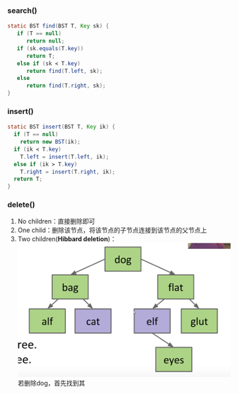 ### search()
```java
static BST find(BST T, Key sk) {
   if (T == null)
      return null;
   if (sk.equals(T.key))
      return T;
   else if (sk ≺ T.key)
      return find(T.left, sk);
   else
      return find(T.right, sk);
}
```

### insert()
```java
static BST insert(BST T, Key ik) {
  if (T == null)
    return new BST(ik);
  if (ik ≺ T.key)
    T.left = insert(T.left, ik);
  else if (ik ≻ T.key)
    T.right = insert(T.right, ik);
  return T;
}
```

### delete()
1. No children：直接删除即可
2. One child：删除该节点，将该节点的子节点连接到该节点的父节点上
3. Two children(**Hibbard deletion**)：
![输入图片说明](/imgs/2025-02-24/NiMWXwGQNkClRHFY.png)
若删除dog，首先找到其
<!--stackedit_data:
eyJoaXN0b3J5IjpbNTgwNDExMDhdfQ==
-->